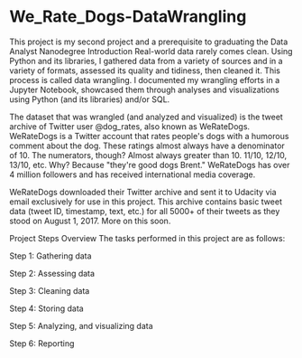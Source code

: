 # We_Rate_Dogs-DataWrangling

This project is my second project and a prerequisite to graduating the Data Analyst Nanodegree
Introduction
Real-world data rarely comes clean. Using Python and its libraries, I gathered data from a variety of sources and in a variety of formats, assessed its quality and tidiness, then cleaned it. This process is called data wrangling. I documented my wrangling efforts in a Jupyter Notebook, showcased them through analyses and visualizations using Python (and its libraries) and/or SQL.

The dataset that was wrangled (and analyzed and visualized) is the tweet archive of Twitter user @dog_rates, also known as WeRateDogs. WeRateDogs is a Twitter account that rates people's dogs with a humorous comment about the dog. These ratings almost always have a denominator of 10. The numerators, though? Almost always greater than 10. 11/10, 12/10, 13/10, etc. Why? Because "they're good dogs Brent." WeRateDogs has over 4 million followers and has received international media coverage.

WeRateDogs downloaded their Twitter archive and sent it to Udacity via email exclusively for use in this project. This archive contains basic tweet data (tweet ID, timestamp, text, etc.) for all 5000+ of their tweets as they stood on August 1, 2017. More on this soon.



Project Steps Overview
The tasks performed in this project are as follows:

Step 1: Gathering data

Step 2: Assessing data

Step 3: Cleaning data

Step 4: Storing data

Step 5: Analyzing, and visualizing data

Step 6: Reporting

